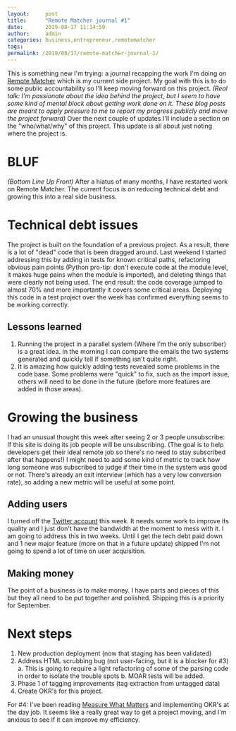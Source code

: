```yaml
---
layout:     post
title:      "Remote Matcher journal #1"
date:       2019-08-17 11:14:59
author:     admin
categories: business,entrepreneur,remotematcher
tags:  
permalink: /2019/08/17/remote-matcher-journal-1/
---
```

This is something new I'm trying: a journal recapping the work I'm doing on [Remote Matcher](https://remotematcher.com) which is my current side project. My goal with this is to do some public accountability so I'll keep moving forward on this project. _(Real talk: I'm passionate about the idea behind the project, but I seem to have some kind of mental block about getting work done on it. These blog posts are meant to apply pressure to me to report my progress publicly and move the project forward)_ Over the next couple of updates I'll include a section on the "who/what/why" of this project. This update is all about just noting where the project is. 

# BLUF

_(Bottom Line Up Front)_ After a hiatus of many months, I have restarted work on Remote Matcher. The current focus is on reducing technical debt and growing this into a real side business. 

# Technical debt issues

The project is built on the foundation of a previous project. As a result, there is a lot of "dead" code that is been dragged around. Last weekend I started addressing this by adding in tests for known critical paths, refactoring obvious pain points (Python pro-tip: don't execute code at the module level, it makes huge pains when the module is imported), and deleting things that were clearly not being used. The end result: the code coverage jumped to almost 70% and more importantly it covers some critical areas. Deploying this code in a test project over the week has confirmed everything seems to be working correctly. 

## Lessons learned

  1. Running the project in a parallel system (Where I'm the only subscriber) is a great idea. In the morning I can compare the emails the two systems generated and quickly tell if something isn't quite right.
  2. It is amazing how quickly adding tests revealed some problems in the code base. Some problems were "quick" to fix, such as the import issue, others will need to be done in the future (before more features are added in those areas).



# Growing the business

I had an unusual thought this week after seeing 2 or 3 people unsubscribe: If this site is doing its job people will be unsubscribing. (The goal is to help developers get their ideal remote job so there's no need to stay subscribed after that happens!) I might need to add some kind of metric to track how long someone was subscribed to judge if their time in the system was good or not. There's already an exit interview (which has a very low conversion rate), so adding a new metric will be useful at some point. 

## Adding users

I turned off the [Twitter account](https://twitter.com/remotematcher) this week. It needs some work to improve its quality and I just don't have the bandwidth at the moment to mess with it. I am going to address this in two weeks. Until I get the tech debt paid down and 1 new major feature (more on that in a future update) shipped I'm not going to spend a lot of time on user acquisition. 

## Making money

The point of a business is to make money. I have parts and pieces of this but they all need to be put together and polished. Shipping this is a priority for September. 

# Next steps

  1. New production deployment (now that staging has been validated)
  2. Address HTML scrubbing bug (not user-facing, but it is a blocker for #3) a. This is going to require a light refactoring of some of the parsing code in order to isolate the trouble spots b. MOAR tests will be added.
  3. Phase 1 of tagging improvements (tag extraction from untagged data)
  4. Create OKR's for this project.

For #4: I've been reading [Measure What Matters](https://amzn.to/2HcGsVu) and implementing OKR's at the day job. It seems like a really great way to get a project moving, and I'm anxious to see if it can improve my efficiency.
